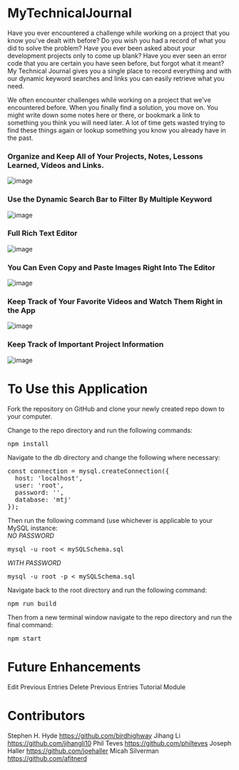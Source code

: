 # MyTechnicalJournal
Have you ever encountered a challenge while working on a project that you know you've dealt with before?  Do you wish you had a record of what you did to solve the problem?  Have you ever been asked about your development projects only to come up blank?  Have you ever seen an error code that you are certain you have seen before, but forgot what it meant?  My Technical Journal gives you a single place to record everything and with our dynamic keyword searches and links you can easily retrieve what you need.

We often encounter challenges while working on a project that we've encountered before.  When you finally find a solution, you move on. You might write down some notes here or there, or bookmark a link to something you think you will need later. A lot of time gets wasted trying to find these things again or lookup something you know you already have in the past.

### Organize and Keep All of Your Projects, Notes, Lessons Learned, Videos and Links.
![image](https://user-images.githubusercontent.com/72178817/115159936-b4c5cb00-a063-11eb-8e8e-dd33fafc28c3.png)

### Use the Dynamic Search Bar to Filter By Multiple Keyword
![image](https://user-images.githubusercontent.com/72178817/115160212-0884e400-a065-11eb-896d-d8a2316ea09f.png)

### Full Rich Text Editor
![image](https://user-images.githubusercontent.com/72178817/115159763-ab882e80-a062-11eb-9b81-8e38169211b3.png)

### You Can Even Copy and Paste Images Right Into The Editor
![image](https://user-images.githubusercontent.com/72178817/115159626-171dcc00-a062-11eb-8ccb-2707783995a3.png)

### Keep Track of Your Favorite Videos and Watch Them Right in the App
![image](https://user-images.githubusercontent.com/72178817/115159787-da060980-a062-11eb-8a4e-8d66ebe8ad6c.png)

### Keep Track of Important Project Information
![image](https://user-images.githubusercontent.com/72178817/115160106-711f9100-a064-11eb-879e-2ece095902d6.png)

# To Use this Application
Fork the repository on GitHub and clone your newly created repo down to your computer.

Change to the repo directory and run the following commands:
<pre>npm install</pre>

Navigate to the db directory and change the following where necessary:
<pre>
const connection = mysql.createConnection({
  host: 'localhost',
  user: 'root',
  password: '',
  database: 'mtj'
});
</pre>

Then run the following command (use whichever is applicable to your MySQL instance:  
_NO PASSWORD_
<pre>mysql -u root < mySQLSchema.sql</pre>
_WITH PASSWORD_
<pre>mysql -u root -p < mySQLSchema.sql</pre>

Navigate back to the root directory and run the following command:
<pre>npm run build</pre>
Then from a new terminal window navigate to the repo directory and run the final command:
<pre>npm start</pre>

# Future Enhancements
Edit Previous Entries
Delete Previous Entries
Tutorial Module

# Contributors
Stephen H. Hyde https://github.com/birdhighway 
Jihang Li https://github.com/jihangli10 
Phil Teves https://github.com/philteves 
Joseph Haller https://github.com/joehaller 
Micah Silverman https://github.com/afitnerd 
